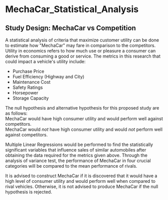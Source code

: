 # MechaCar_Statistical_Analysis

## Study Design: MechaCar vs Competition
A statistical analysis of criteria that maximize customer utility can be done to estimate how "MechaCar" may fare in comparison to the competitors. Utility in economics refers to how much use or pleasure a consumer can derive from consuming a good or service. The metrics in this research that could impact a vehicle's utility include:
- Purchase Price
- Fuel Efficiency (Highway and City)
- Maintenance Cost
- Safety Ratings
- Horsepower
- Storage Capacity

The null hypothesis and alternative hypothesis for this proposed study are as follows:  
MechaCar would have high consumer utility and would perform well against competitors.  
MechaCar would *not* have high consumer utility and would *not* perform well against competitors. 

Multiple Linear Regressions would be performed to find the statistically significant variables that influence sales of similar automobiles after obtaining the data required for the metrics given above. Through the analysis of variance test, the performance of MechaCar in four crucial categories will be compared to the mean performance of rivals.

It is advised to construct MechaCar if it is discovered that it would have a high level of consumer utility and would perform well when compared to rival vehicles. Otherwise, it is not advised to produce MechaCar if the null hypothesis is rejected.

